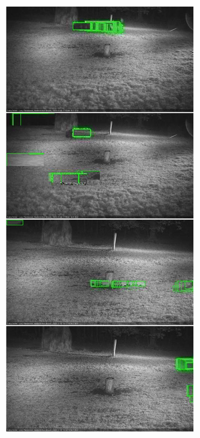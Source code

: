 ![20201102-174539-175539](in2/20201102/20201102-174539-175539_0_.jpg)
![20201102-175546-180551](in2/20201102/20201102-175546-180551_0_.jpg)
![20201102-181605-182607](in2/20201102/20201102-181605-182607_0_.jpg)
![20201102-182613-183616](in2/20201102/20201102-182613-183616_0_.jpg)
